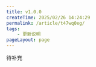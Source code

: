 ```yaml
---
title: v1.0.0
createTime: 2025/02/26 14:24:29
permalink: /article/t47wq0eg/
tags:
    - 更新说明
pageLayout: page
---
```


待补充